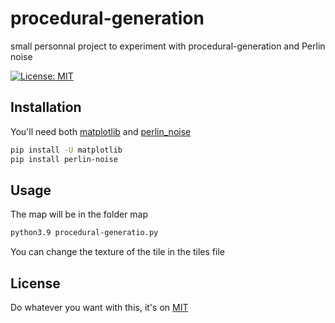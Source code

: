 # procedural-generation
small personnal project to experiment with procedural-generation and Perlin noise

 [![License: MIT](https://img.shields.io/badge/License-MIT-yellow.svg)](https://opensource.org/licenses/MIT)                    


## Installation

You'll need both [matplotlib](https://matplotlib.org/stable/users/installing/index.html) and [perlin_noise](https://pypi.org/project/perlin-noise/#description)

```bash
pip install -U matplotlib
pip install perlin-noise
```

## Usage
The map will be in the folder map
```bash
python3.9 procedural-generatio.py
```
You can change the texture of the tile in the tiles file

## License
Do whatever you want with this, it's on [MIT](https://choosealicense.com/licenses/mit/)
